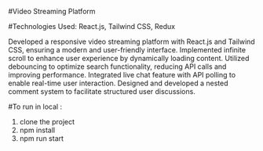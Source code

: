 #Video Streaming Platform

#Technologies Used: React.js, Tailwind CSS, Redux

Developed a responsive video streaming platform with React.js and Tailwind CSS, ensuring a modern and user-friendly interface.
Implemented infinite scroll to enhance user experience by dynamically loading content.
Utilized debouncing to optimize search functionality, reducing API calls and improving performance.
Integrated live chat feature with API polling to enable real-time user interaction.
Designed and developed a nested comment system to facilitate structured user discussions.

#To run in local :

1. clone the project
2. npm install
3. npm run start
